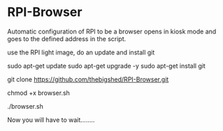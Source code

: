 # RPI-Browser

Automatic configuration of RPI to be a browser
opens in kiosk mode and goes to the defined address in the script.

use the RPI light image, do an update and install git

sudo apt-get update
sudo apt-get upgrade -y
sudo apt-get install git

git clone https://github.com/thebigshed/RPI-Browser.git

chmod +x browser.sh

./browser.sh

Now you will have to wait........
